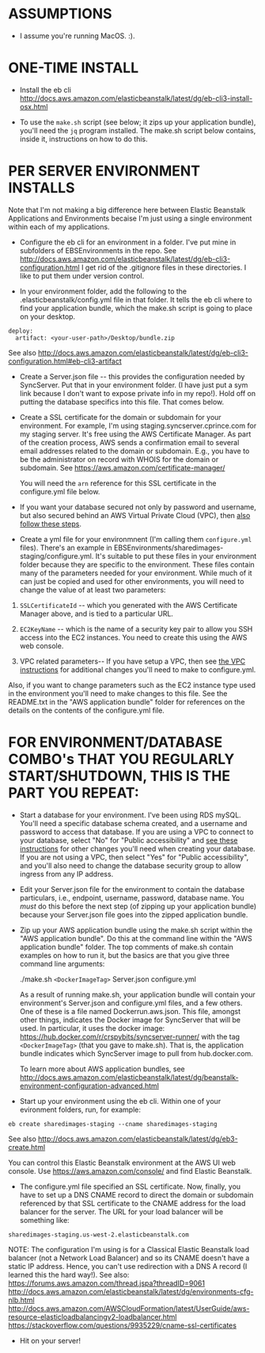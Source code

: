 ASSUMPTIONS
===========

* I assume you're running MacOS. :).

ONE-TIME INSTALL
================

* Install the eb cli
	http://docs.aws.amazon.com/elasticbeanstalk/latest/dg/eb-cli3-install-osx.html

* To use the `make.sh` script (see below; it zips up your application bundle), you'll need the `jq` program installed. The make.sh script below contains, inside it, instructions on how to do this.

PER SERVER ENVIRONMENT INSTALLS
===============================

  Note that I'm not making a big difference here between Elastic Beanstalk Applications and Environments becaise I'm just using a single environment within each of my applications.

* Configure the eb cli for an environment in a folder. I've put mine in subfolders of EBSEnvironments in the repo. See http://docs.aws.amazon.com/elasticbeanstalk/latest/dg/eb-cli3-configuration.html
I get rid of the .gitignore files in these directories. I like to put them under version control.

* In your environment folder, add the following to the .elasticbeanstalk/config.yml file in that folder. It tells the eb cli where to find your application bundle, which the make.sh script is going to place on your desktop.

```
deploy:
  artifact: <your-user-path>/Desktop/bundle.zip
```

  See also http://docs.aws.amazon.com/elasticbeanstalk/latest/dg/eb-cli3-configuration.html#eb-cli3-artifact

* Create a Server.json file -- this provides the configuration needed by SyncServer. Put that in your environment folder. (I have just put a sym link because I don't want to expose private info in my repo!). Hold off on putting the database specifics into this file. That comes below.

* Create a SSL certificate for the domain or subdomain for your environment. For example, I'm using staging.syncserver.cprince.com for my staging server. It's free using the AWS Certificate Manager. As part of the creation process, AWS sends a confirmation email to several email addresses related to the domain or subdomain. E.g., you have to be the administrator on record with WHOIS for the domain or subdomain. See https://aws.amazon.com/certificate-manager/

  You will need the `arn` reference for this SSL certificate in the configure.yml file below.
  
* If you want your database secured not only by password and username, but also secured behind an AWS Virtual Private Cloud (VPC), then [also follow these steps](LaunchingEnvironment-VPC.md).

* Create a yml file for your environmnent (I'm calling them `configure.yml` files). There's an example in EBSEnvironments/sharedimages-staging/configure.yml. It's suitable to put these files in your environment folder because they are specific to the environment. These files contain many of the parameters needed for your environment. While much of it can just be copied and used for other environments, you will need to change the value of at least two parameters:

1. `SSLCertificateId` -- which you generated with the AWS Certificate Manager above, and is tied to a particular URL. 

2. `EC2KeyName` -- which is the name of a security key pair to allow you SSH access into the EC2 instances. You need to create this using the AWS web console.

3. VPC related parameters-- If you have setup a VPC, then see [the VPC instructions](LaunchingEnvironment-VPC.md) for additional changes you'll need to make to configure.yml.
    
  Also, if you want to change parameters such as the EC2 instance type used in the environment you'll need to make changes to this file. See the README.txt in the "AWS application bundle" folder for references on the details on the contents of the configure.yml file.

FOR ENVIRONMENT/DATABASE COMBO's THAT YOU REGULARLY START/SHUTDOWN, THIS IS THE PART YOU REPEAT:
================================================================================================

* Start a database for your environment. I've been using RDS mySQL. You'll need a specific database schema created, and a username and password to access that database. If you are using a VPC to connect to your database, select "No" for "Public accessibility" and [see these instructions](LaunchingEnvironment-VPC.md) for other changes you'll need when creating your database. If you are not using a VPC, then select "Yes" for "Public accessibility", and you'll also need to change the database security group to allow ingress from any IP address.

* Edit your Server.json file for the environment to contain the database particulars, i.e., endpoint, username, password, database name. You *must* do this before the next step (of zipping up your application bundle) because your Server.json file goes into the zipped application bundle.

* Zip up your AWS application bundle using the make.sh script within the "AWS application bundle". Do this at the command line within the "AWS application bundle" folder. The top comments of make.sh contain examples on how to run it, but the basics are that you give three command line arguments:

  ./make.sh `<DockerImageTag>` Server.json configure.yml

  As a result of running make.sh, your application bundle will contain your environment's Server.json and configure.yml files, and a few others. One of these is a file named Dockerrun.aws.json. This file, amongst other things, indicates the Docker image for SyncServer that will be used. In particular, it uses the docker image: https://hub.docker.com/r/crspybits/syncserver-runner/ with the tag `<DockerImageTag>` (that you gave to make.sh). That is, the application bundle indicates which SyncServer image to pull from hub.docker.com.

  To learn more about AWS application bundles, see http://docs.aws.amazon.com/elasticbeanstalk/latest/dg/beanstalk-environment-configuration-advanced.html

* Start up your environment using the eb cli. Within one of your evironment folders, run, for example:

```
eb create sharedimages-staging --cname sharedimages-staging
```

  See also http://docs.aws.amazon.com/elasticbeanstalk/latest/dg/eb3-create.html

  You can control this Elastic Beanstalk environment at the AWS UI web console. Use https://aws.amazon.com/console/ and find Elastic Beanstalk.

* The configure.yml file specified an SSL certificate. Now, finally, you have to set up a DNS CNAME record to direct the domain or subdomain referenced by that SSL certificate to the CNAME address for the load balancer for the server. The URL for your load balancer will be something like:

```
sharedimages-staging.us-west-2.elasticbeanstalk.com
```

NOTE: The configuration I'm using is for a Classical Elastic Beanstalk load balancer (not a Network Load Balancer) and so its CNAME doesn't have a static IP address. Hence, you can't use redirection with a DNS A record (I learned this the hard way!). See also:
https://forums.aws.amazon.com/thread.jspa?threadID=9061
http://docs.aws.amazon.com/elasticbeanstalk/latest/dg/environments-cfg-nlb.html
http://docs.aws.amazon.com/AWSCloudFormation/latest/UserGuide/aws-resource-elasticloadbalancingv2-loadbalancer.html
https://stackoverflow.com/questions/9935229/cname-ssl-certificates

* Hit on your server!
